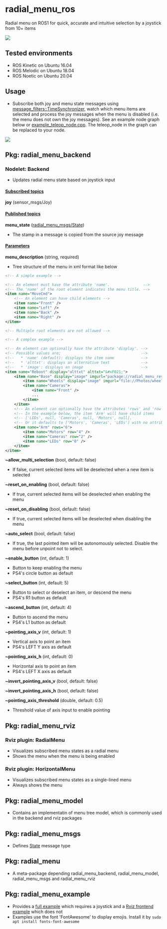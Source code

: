 # radial_menu_ros

Radial menu on ROS1 for quick, accurate and intuitive selection by a joystick from 10+ items

![](https://raw.githubusercontent.com/yoshito-n-students/radial_menu_ros/images/images/screenshot_v0_4_0.png)

## Tested environments
* ROS Kinetic on Ubuntu 16.04
* ROS Melodic on Ubuntu 18.04
* ROS Noetic on Ubuntu 20.04

## Usage
* Subscribe both joy and menu state messages using [message_filters::TimeSynchronizer](http://wiki.ros.org/message_filters#Time_Synchronizer), watch which menu items are selected and process the joy messages when the menu is disabled (i.e. the menu does not own the joy messages). See an example node graph below or [example_teleop_node.cpp](radial_menu_example/src/example_teleop_node.cpp). The teleop_node in the graph can be replaced to your node.

![](https://raw.githubusercontent.com/yoshito-n-students/radial_menu_ros/images/images/example_integration_v0_2_1.png)

## Pkg: radial_menu_backend
### Nodelet: Backend
* Updates radial menu state based on joystick input

#### <u>Subscribed topics</u>
**joy** (sensor_msgs/Joy)

#### <u>Published topics</u>
**menu_state** ([radial_menu_msgs/State](radial_menu_msgs/msg/State.msg))
* The stamp in a message is copied from the source joy message

#### <u>Parameters</u>
**menu_description** (string, required)
* Tree structure of the menu in xml format like below
```XML
<!-- A simple example -->

<!-- An element must have the attribute 'name'.               -->
<!-- The 'name' of the root element indicates the menu title. -->
<item name="MoveCmd">
    <!-- An element can have child elements -->
    <item name="Front" />
    <item name="Left" />
    <item name="Back" />
    <item name="Right" />
</item>

<!-- Multiple root elements are not allowed -->
```
```XML
<!-- A complex example -->

<!-- An element can optionally have the attribute 'display'. -->
<!-- Possible values are;                                    -->
<!--   * 'name' (default): displays the item name            -->
<!--   * 'alttxt': displays an alternative text              -->
<!--   * 'image': displays an image                          -->
<item name="Reboot" display="alttxt" alttxt="&#xF021;">
    <item name="Base" display="image" imgurl="package://radial_menu_resources/images/base.bmp">
        <item name="Wheels" display="image" imgurl="file://Photos/wheels.png" />
        <item name="Cameras">
            <item name="Front" />
            ...
        </item>
    </item>
    <!-- An element can optionally have the attributes 'rows' and 'row'.     -->
    <!-- In the example below, the item 'Arm' will have child items          -->
    <!-- ['LEDs', null, 'Cameras', null, 'Motors', null].                    -->
    <!-- Or it defaults to ['Motors', 'Cameras', 'LEDs'] with no attributes. -->
    <item name="Arm" rows="6">
        <item name="Motors" row="4" />
        <item name="Cameras" row="2" />
        <item name="LEDs" row="0" />
    </item>
</item>
```

**~allow_multi_selection** (bool, default: false)
* If false, current selected items will be deselected when a new item is selected

**~reset_on_enabling** (bool, default: false)
* If true, current selected items will be deselected when enabling the menu

**~reset_on_disabling** (bool, default: false)
* If true, current selected items will be deselected when disabling the menu

**~auto_select** (bool, default: false)
* If true, the last pointed item will be autonomously selected. Disable the menu before unpoint not to select.

**~enable_button** (int, default: 1)
* Button to keep enabling the menu
* PS4's circle button as default

**~select_button** (int, default: 5)
* Button to select or deselect an item, or descend the menu
* PS4's R1 button as default

**~ascend_button** (int, default: 4)
* Button to ascend the menu
* PS4's L1 button as default

**~pointing_axis_v** (int, default: 1)
* Vertical axis to point an item
* PS4's LEFT Y axis as default

**~pointing_axis_h** (int, default: 0)
* Horizontal axis to point an item
* PS4's LEFT X axis as default

**~invert_pointing_axis_v** (bool, default: false)

**~invert_pointing_axis_h** (bool, default: false)

**~pointing_axis_threshold** (double, default: 0.5)
* Threshold value of axis input to enable pointing

## Pkg: radial_menu_rviz
### Rviz plugin: RadialMenu
* Visualizes subscribed menu states as a radial menu
* Shows the menu when the menu is being enabled

### Rviz plugin: HorizontalMenu
* Visualizes subscribed menu states as a single-lined menu 
* Always shows the menu

## Pkg: radial_menu_model
* Contains an implementatin of menu tree model, which is commonly used in the backend and rviz packages

## Pkg: radial_menu_msgs
* Defines [State](radial_menu_msgs/msg/State.msg) message type

## Pkg: radial_menu
* A meta-package depending radial_menu_backend, radial_menu_model, radial_menu_msgs and radial_menu_rviz

## Pkg: radial_menu_example
* Provides a [full example](radial_menu_example/launch/example_full.launch) which requires a joystick and a [Rviz frontend example](radial_menu_example/launch/example_rviz.launch) which does not
* Examples use the font 'FontAwesome' to display emojis. Install it by `sudo apt install fonts-font-awesome` 